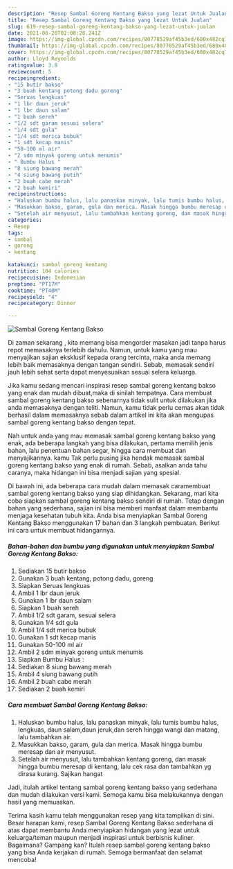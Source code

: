 ```yaml
---
description: "Resep Sambal Goreng Kentang Bakso yang lezat Untuk Jualan"
title: "Resep Sambal Goreng Kentang Bakso yang lezat Untuk Jualan"
slug: 619-resep-sambal-goreng-kentang-bakso-yang-lezat-untuk-jualan
date: 2021-06-20T02:00:28.241Z
image: https://img-global.cpcdn.com/recipes/80778529af45b3ed/680x482cq70/sambal-goreng-kentang-bakso-foto-resep-utama.jpg
thumbnail: https://img-global.cpcdn.com/recipes/80778529af45b3ed/680x482cq70/sambal-goreng-kentang-bakso-foto-resep-utama.jpg
cover: https://img-global.cpcdn.com/recipes/80778529af45b3ed/680x482cq70/sambal-goreng-kentang-bakso-foto-resep-utama.jpg
author: Lloyd Reynolds
ratingvalue: 3.8
reviewcount: 5
recipeingredient:
- "15 butir bakso"
- "3 buah kentang potong dadu goreng"
- "Seruas lengkuas"
- "1 lbr daun jeruk"
- "1 lbr daun salam"
- "1 buah sereh"
- "1/2 sdt garam sesuai selera"
- "1/4 sdt gula"
- "1/4 sdt merica bubuk"
- "1 sdt kecap manis"
- "50-100 ml air"
- "2 sdm minyak goreng untuk menumis"
- " Bumbu Halus "
- "8 siung bawang merah"
- "4 siung bawang putih"
- "2 buah cabe merah"
- "2 buah kemiri"
recipeinstructions:
- "Haluskan bumbu halus, lalu panaskan minyak, lalu tumis bumbu halus, lengkuas, daun salam,daun jeruk,dan sereh hingga wangi dan matang, lalu tambahkan air."
- "Masukkan bakso, garam, gula dan merica. Masak hingga bumbu meresap dan air menyusut."
- "Setelah air menyusut, lalu tambahkan kentang goreng, dan masak hingga bumbu meresap di kentang, lalu cek rasa dan tambahkan yg dirasa kurang. Sajikan hangat"
categories:
- Resep
tags:
- sambal
- goreng
- kentang

katakunci: sambal goreng kentang 
nutrition: 104 calories
recipecuisine: Indonesian
preptime: "PT17M"
cooktime: "PT40M"
recipeyield: "4"
recipecategory: Dinner

---
```



![Sambal Goreng Kentang Bakso](https://img-global.cpcdn.com/recipes/80778529af45b3ed/680x482cq70/sambal-goreng-kentang-bakso-foto-resep-utama.jpg)

Di zaman  sekarang , kita memang bisa mengorder masakan jadi tanpa harus repot memasaknya terlebih dahulu. Namun, untuk kamu yang mau menyajikan sajian eksklusif kepada orang tercinta, maka anda memang lebih baik memasaknya dengan tangan sendiri. Sebab, memasak sendiri jauh lebih sehat serta dapat menyesuaikan sesuai selera keluarga.

Jika kamu sedang mencari inspirasi resep sambal goreng kentang bakso yang enak dan mudah dibuat,maka di sinilah tempatnya. Cara membuat sambal goreng kentang bakso  sebenarnya tidak sulit untuk dilakukan jika anda memasaknya dengan teliti. Namun, kamu tidak perlu cemas akan tidak berhasil dalam memasaknya 
sebab dalam artikel ini kita akan mengupas sambal goreng kentang bakso dengan tepat.  



Nah untuk anda yang mau memasak sambal goreng kentang bakso yang enak, ada beberapa langkah yang bisa dilakukan, pertama memilih jenis bahan, lalu penentuan bahan segar, hingga cara membuat dan menyajikannya. kamu Tak perlu pusing jika hendak memasak sambal goreng kentang bakso yang enak di rumah. Sebab, asalkan anda  tahu caranya, maka hidangan ini bisa menjadi sajian yang spesial.

Di bawah ini, ada beberapa cara mudah dalam memasak caramembuat sambal goreng kentang bakso yang siap dihidangkan. Sekarang, mari kita coba siapkan sambal goreng kentang bakso sendiri di rumah. Tetap dengan bahan yang sederhana, sajian ini bisa memberi manfaat dalam membantu menjaga kesehatan tubuh kita. Anda bisa menyiapkan Sambal Goreng Kentang Bakso menggunakan 17 bahan dan 3 langkah pembuatan. Berikut ini cara untuk membuat hidangannya.

<!--inarticleads1-->

##### Bahan-bahan dan bumbu yang digunakan untuk menyiapkan Sambal Goreng Kentang Bakso:

1. Sediakan 15 butir bakso
1. Gunakan 3 buah kentang, potong dadu, goreng
1. Siapkan Seruas lengkuas
1. Ambil 1 lbr daun jeruk
1. Gunakan 1 lbr daun salam
1. Siapkan 1 buah sereh
1. Ambil 1/2 sdt garam, sesuai selera
1. Gunakan 1/4 sdt gula
1. Ambil 1/4 sdt merica bubuk
1. Gunakan 1 sdt kecap manis
1. Gunakan 50-100 ml air
1. Ambil 2 sdm minyak goreng untuk menumis
1. Siapkan  Bumbu Halus :
1. Sediakan 8 siung bawang merah
1. Ambil 4 siung bawang putih
1. Ambil 2 buah cabe merah
1. Sediakan 2 buah kemiri




<!--inarticleads2-->

##### Cara membuat Sambal Goreng Kentang Bakso:

1. Haluskan bumbu halus, lalu panaskan minyak, lalu tumis bumbu halus, lengkuas, daun salam,daun jeruk,dan sereh hingga wangi dan matang, lalu tambahkan air.
1. Masukkan bakso, garam, gula dan merica. Masak hingga bumbu meresap dan air menyusut.
1. Setelah air menyusut, lalu tambahkan kentang goreng, dan masak hingga bumbu meresap di kentang, lalu cek rasa dan tambahkan yg dirasa kurang. Sajikan hangat




Jadi, itulah artikel tentang  sambal goreng kentang bakso  yang sederhana dan mudah dilakukan versi kami. Semoga kamu bisa melakukannya dengan hasil yang memuaskan. 

Terima kasih kamu telah menggunakan resep yang kita tampilkan di sini. Besar harapan kami, resep  Sambal Goreng Kentang Bakso sederhana di atas dapat membantu Anda menyiapkan hidangan yang lezat untuk keluarga/teman maupun menjadi inspirasi untuk berbisnis kuliner. Bagaimana? Gampang kan? Itulah resep sambal goreng kentang bakso yang bisa Anda kerjakan di rumah. Semoga bermanfaat dan selamat mencoba!

